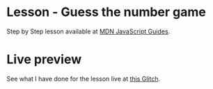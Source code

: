 # Lesson - Guess the number game

Step by Step lesson available at [MDN JavaScript Guides](https://developer.mozilla.org/en-US/docs/Learn/JavaScript/First_steps/A_first_splash#example_%E2%80%94_guess_the_number_game).

# Live preview

See what I have done for the lesson live at [this Glitch]().
